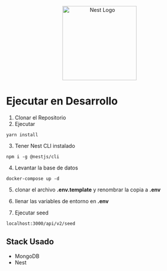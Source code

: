 <p align="center">
  <a href="http://nestjs.com/" target="blank"><img src="https://nestjs.com/img/logo-small.svg" width="200" alt="Nest Logo" /></a>
</p>

# Ejecutar en Desarrollo

1. Clonar el Repositorio
2. Ejecutar
```
yarn install
```
3. Tener Nest CLI instalado
```
npm i -g @nestjs/cli
```
4. Levantar la base de datos
```
docker-compose up -d
```

5. clonar el archivo __.env.template__ y renombrar la copia a __.env__

6. llenar las variables de entorno en __.env__


7. Ejecutar seed
```
localhost:3000/api/v2/seed
```

## Stack Usado

* MongoDB
* Nest
